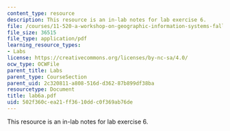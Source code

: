 ```yaml
---
content_type: resource
description: This resource is an in-lab notes for lab exercise 6.
file: /courses/11-520-a-workshop-on-geographic-information-systems-fall-2005/502f360cea21ff3610ddc0f369ab76de_lab6a.pdf
file_size: 36515
file_type: application/pdf
learning_resource_types:
- Labs
license: https://creativecommons.org/licenses/by-nc-sa/4.0/
ocw_type: OCWFile
parent_title: Labs
parent_type: CourseSection
parent_uid: 2c320811-a808-516d-d362-87b899df38ba
resourcetype: Document
title: lab6a.pdf
uid: 502f360c-ea21-ff36-10dd-c0f369ab76de
---
```

This resource is an in-lab notes for lab exercise 6.